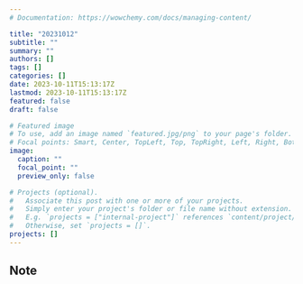 ```yaml
---
# Documentation: https://wowchemy.com/docs/managing-content/

title: "20231012"
subtitle: ""
summary: ""
authors: []
tags: []
categories: []
date: 2023-10-11T15:13:17Z
lastmod: 2023-10-11T15:13:17Z
featured: false
draft: false

# Featured image
# To use, add an image named `featured.jpg/png` to your page's folder.
# Focal points: Smart, Center, TopLeft, Top, TopRight, Left, Right, BottomLeft, Bottom, BottomRight.
image:
  caption: ""
  focal_point: ""
  preview_only: false

# Projects (optional).
#   Associate this post with one or more of your projects.
#   Simply enter your project's folder or file name without extension.
#   E.g. `projects = ["internal-project"]` references `content/project/deep-learning/index.md`.
#   Otherwise, set `projects = []`.
projects: []
---
```


## Note


